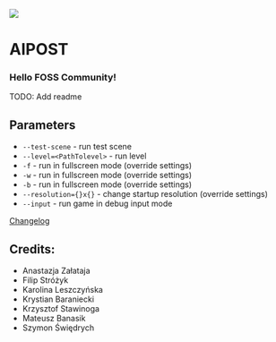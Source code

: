 ![](../../actions/workflows/cmake.yml/badge.svg)

# **AIPOST**

### Hello **FOSS** Community!

TODO: Add readme

## Parameters
- `--test-scene` - run test scene
- `--level=<PathTolevel>` - run level 
- `-f` - run in fullscreen mode (override settings)
- `-w` - run in fullscreen mode (override settings)
- `-b` - run in fullscreen mode (override settings)
- `--resolution={}x{}` - change startup resolution (override settings)
- `--input` - run game in debug input mode

[Changelog](ChangeLog.md)

## Credits:
* Anastazja Załataja
* Filip Stróżyk
* Karolina Leszczyńska
* Krystian Baraniecki
* Krzysztof Stawinoga
* Mateusz Banasik
* Szymon Świędrych
